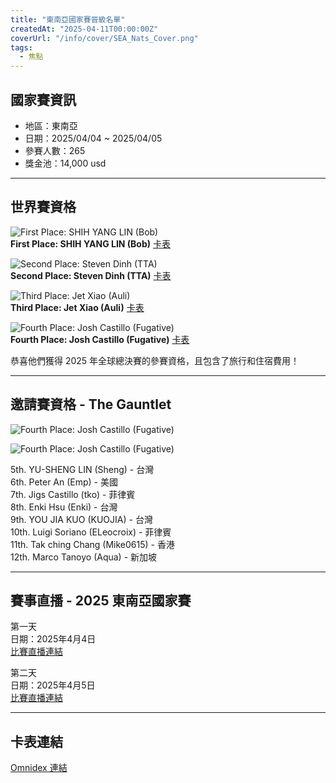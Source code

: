 ```yaml
---
title: "東南亞國家賽晉級名單"
createdAt: "2025-04-11T00:00:00Z"
coverUrl: "/info/cover/SEA_Nats_Cover.png"
tags:
  - 焦點
---
```


## 國家賽資訊

- 地區：東南亞
- 日期：2025/04/04 ~ 2025/04/05
- 參賽人數：265
- 獎金池：14,000 usd

---

## 世界賽資格

![First Place: SHIH YANG LIN (Bob)](/info/20250411_SEANat/Bob.jpg)  
**First Place: SHIH YANG LIN (Bob)** [卡表](https://shoutatyourdecks.com/decks/92c4f60a-1496-44b7-983a-b00c87a36e51)

![Second Place: Steven Dinh (TTA)](/info/20250411_SEANat/TTA.jpg)  
**Second Place: Steven Dinh (TTA)** [卡表](https://shoutatyourdecks.com/decks/718b9f9b-9c61-475a-9993-e043e00d65ff)

![Third Place: Jet Xiao (Auli)](/info/20250411_SEANat/Auli.jpg)  
**Third Place: Jet Xiao (Auli)** [卡表](https://shoutatyourdecks.com/decks/e1ebbfc2-2678-4b69-ac7a-153c1c03544b)

![Fourth Place: Josh Castillo (Fugative)](/info/20250411_SEANat/Fugative.jpg)  
**Fourth Place: Josh Castillo (Fugative)** [卡表](https://shoutatyourdecks.com/decks/7dbf1fb5-1aec-433c-a3ca-31d7ae6bb5ba)

恭喜他們獲得 2025 年全球總決賽的參賽資格，且包含了旅行和住宿費用！

---

## 邀請賽資格 - The Gauntlet

![Fourth Place: Josh Castillo (Fugative)](/info/20250411_SEANat/5to8.png)

![Fourth Place: Josh Castillo (Fugative)](/info/20250411_SEANat/9to12.png)

5th. YU-SHENG LIN (Sheng) - 台灣  
6th. Peter An (Emp) - 美國  
7th. Jigs Castillo (tko) - 菲律賓  
8th. Enki Hsu (Enki) - 台灣  
9th. YOU JIA KUO (KUOJIA) - 台灣  
10th. Luigi Soriano (ELeocroix) - 菲律賓  
11th. Tak ching Chang (Mike0615) - 香港  
12th. Marco Tanoyo (Aqua) - 新加坡

---

## 賽事直播 - 2025 東南亞國家賽

第一天  
日期：2025年4月4日  
[比賽直播連結](https://www.youtube.com/live/IL9AXf6i7nQ?si=3KkIh0fN5_k84gpl)

第二天  
日期：2025年4月5日  
[比賽直播連結](https://www.youtube.com/live/k0HpThOWnSQ?si=k5_R_vWd7uObJ3S4)

---

## 卡表連結

[Omnidex 連結](https://omni.gatcg.com/events/22507)
